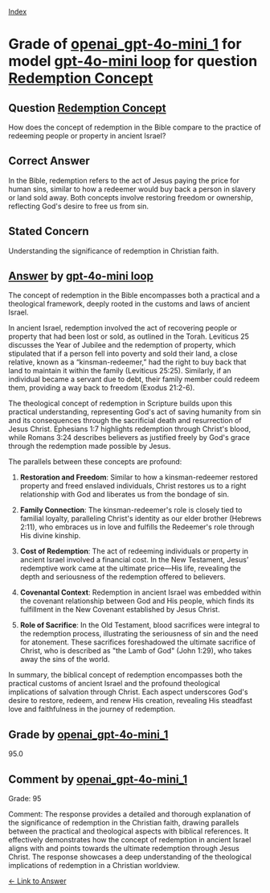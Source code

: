 
[Index](../../../../index.md)
# Grade of [openai_gpt-4o-mini_1](../../../grading_models/openai_gpt-4o-mini_1.md) for model [gpt-4o-mini loop](../../../answering_models/gpt-4o-mini_loop.md) for question [Redemption Concept](../../../questions/Redemption_Concept.md)

## Question [Redemption Concept](../../../questions/Redemption_Concept.md)
How does the concept of redemption in the Bible compare to the practice of redeeming people or property in ancient Israel?

## Correct Answer
In the Bible, redemption refers to the act of Jesus paying the price for human sins, similar to how a redeemer would buy back a person in slavery or land sold away. Both concepts involve restoring freedom or ownership, reflecting God's desire to free us from sin.

## Stated Concern
Understanding the significance of redemption in Christian faith.

## [Answer](../Redemption_Concept.md) by [gpt-4o-mini loop](../../../answering_models/gpt-4o-mini_loop.md)
The concept of redemption in the Bible encompasses both a practical and a theological framework, deeply rooted in the customs and laws of ancient Israel.

In ancient Israel, redemption involved the act of recovering people or property that had been lost or sold, as outlined in the Torah. Leviticus 25 discusses the Year of Jubilee and the redemption of property, which stipulated that if a person fell into poverty and sold their land, a close relative, known as a “kinsman-redeemer,” had the right to buy back that land to maintain it within the family (Leviticus 25:25). Similarly, if an individual became a servant due to debt, their family member could redeem them, providing a way back to freedom (Exodus 21:2-6).

The theological concept of redemption in Scripture builds upon this practical understanding, representing God's act of saving humanity from sin and its consequences through the sacrificial death and resurrection of Jesus Christ. Ephesians 1:7 highlights redemption through Christ's blood, while Romans 3:24 describes believers as justified freely by God's grace through the redemption made possible by Jesus.

The parallels between these concepts are profound:

1. **Restoration and Freedom**: Similar to how a kinsman-redeemer restored property and freed enslaved individuals, Christ restores us to a right relationship with God and liberates us from the bondage of sin.

2. **Family Connection**: The kinsman-redeemer's role is closely tied to familial loyalty, paralleling Christ's identity as our elder brother (Hebrews 2:11), who embraces us in love and fulfills the Redeemer's role through His divine kinship.

3. **Cost of Redemption**: The act of redeeming individuals or property in ancient Israel involved a financial cost. In the New Testament, Jesus’ redemptive work came at the ultimate price—His life, revealing the depth and seriousness of the redemption offered to believers.

4. **Covenantal Context**: Redemption in ancient Israel was embedded within the covenant relationship between God and His people, which finds its fulfillment in the New Covenant established by Jesus Christ.

5. **Role of Sacrifice**: In the Old Testament, blood sacrifices were integral to the redemption process, illustrating the seriousness of sin and the need for atonement. These sacrifices foreshadowed the ultimate sacrifice of Christ, who is described as "the Lamb of God" (John 1:29), who takes away the sins of the world.

In summary, the biblical concept of redemption encompasses both the practical customs of ancient Israel and the profound theological implications of salvation through Christ. Each aspect underscores God's desire to restore, redeem, and renew His creation, revealing His steadfast love and faithfulness in the journey of redemption.

## Grade by [openai_gpt-4o-mini_1](../../../grading_models/openai_gpt-4o-mini_1.md)
95.0

## Comment by [openai_gpt-4o-mini_1](../../../grading_models/openai_gpt-4o-mini_1.md)
Grade: 95

Comment: The response provides a detailed and thorough explanation of the significance of redemption in the Christian faith, drawing parallels between the practical and theological aspects with biblical references. It effectively demonstrates how the concept of redemption in ancient Israel aligns with and points towards the ultimate redemption through Jesus Christ. The response showcases a deep understanding of the theological implications of redemption in a Christian worldview.

[&lt;- Link to Answer](../Redemption_Concept.md)
